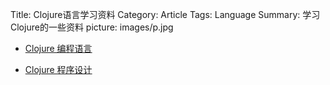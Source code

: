 Title: Clojure语言学习资料
Category: Article
Tags: Language
Summary: 学习Clojure的一些资料
picture: images/p.jpg



* [Clojure 编程语言](http://www.ibm.com/developerworks/cn/opensource/os-eclipse-clojure/)

* [Clojure 程序设计](http://item.jd.com/11204252.html)